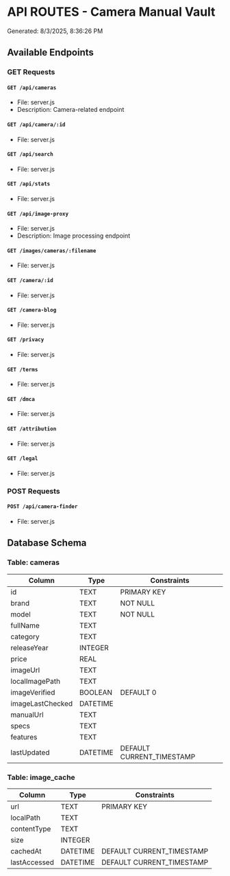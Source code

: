 # API ROUTES - Camera Manual Vault
Generated: 8/3/2025, 8:36:26 PM

## Available Endpoints

### GET Requests

#### `GET /api/cameras`
- File: server.js
- Description: Camera-related endpoint

#### `GET /api/camera/:id`
- File: server.js

#### `GET /api/search`
- File: server.js

#### `GET /api/stats`
- File: server.js

#### `GET /api/image-proxy`
- File: server.js
- Description: Image processing endpoint

#### `GET /images/cameras/:filename`
- File: server.js

#### `GET /camera/:id`
- File: server.js

#### `GET /camera-blog`
- File: server.js

#### `GET /privacy`
- File: server.js

#### `GET /terms`
- File: server.js

#### `GET /dmca`
- File: server.js

#### `GET /attribution`
- File: server.js

#### `GET /legal`
- File: server.js

### POST Requests

#### `POST /api/camera-finder`
- File: server.js

## Database Schema

### Table: cameras

| Column | Type | Constraints |
|--------|------|-------------|
| id | TEXT | PRIMARY KEY |
| brand | TEXT | NOT NULL |
| model | TEXT | NOT NULL |
| fullName | TEXT |  |
| category | TEXT |  |
| releaseYear | INTEGER |  |
| price | REAL |  |
| imageUrl | TEXT |  |
| localImagePath | TEXT |  |
| imageVerified | BOOLEAN | DEFAULT 0 |
| imageLastChecked | DATETIME |  |
| manualUrl | TEXT |  |
| specs | TEXT |  |
| features | TEXT |  |
| lastUpdated | DATETIME | DEFAULT CURRENT_TIMESTAMP |

### Table: image_cache

| Column | Type | Constraints |
|--------|------|-------------|
| url | TEXT | PRIMARY KEY |
| localPath | TEXT |  |
| contentType | TEXT |  |
| size | INTEGER |  |
| cachedAt | DATETIME | DEFAULT CURRENT_TIMESTAMP |
| lastAccessed | DATETIME | DEFAULT CURRENT_TIMESTAMP |


